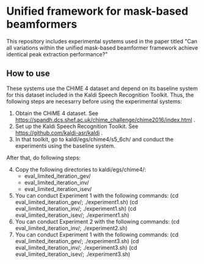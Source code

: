# Unified framework for mask-based beamformers
This repository includes experimental systems used in the paper titled "Can all variations within the unified mask-based beamformer framework achieve identical peak extraction performance?"



## How to use
These systems use the CHiME 4 dataset and depend on its baseline system for this dataset included in the Kaldi Speech Recognition Toolkit. Thus, the following steps are necesarry before using the experimental systems:

1. Obtain the CHiME 4 dataset. See https://spandh.dcs.shef.ac.uk/chime_challenge/chime2016/index.html .
2. Set up the Kaldi Speech Recognition Toolkit. See https://github.com/kaldi-asr/kaldi .
3. In that toolkit, go to kaldi/egs/chime4/s5_6ch/ and conduct the experiments using the baseline system.

After that, do following steps:

4. Copy the following directories to kaldi/egs/chime4/:
   - eval_limited_iteration_gev/
   - eval_limited_iteration_inv/
   - eval_limited_iteration_isev/
5. You can conduct Experiment 1 with the following commands:
     (cd eval_limited_iteration_gev/;  ./experiment1.sh)
     (cd eval_limited_iteration_inv/;  ./experiment1.sh)
     (cd eval_limited_iteration_isev/; ./experiment1.sh)
6. You can conduct Experiment 2 with the following commands:
     (cd eval_limited_iteration_inv/;  ./experiment2.sh)
7. You can conduct Experiment 1 with the following commands:
     (cd eval_limited_iteration_gev/;  ./experiment3.sh)
     (cd eval_limited_iteration_inv/;  ./experiment3.sh)
     (cd eval_limited_iteration_isev/; ./experiment3.sh)


